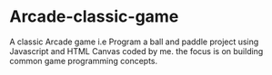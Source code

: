 # Arcade-classic-game
A classic Arcade game i.e Program a ball and paddle project using Javascript and HTML Canvas coded by me. the focus is on building common game programming concepts.
